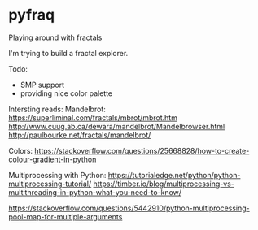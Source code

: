 # pyfraq
Playing around with fractals

I'm trying to build a fractal explorer.

Todo:
- SMP support
- providing nice color palette


Intersting reads:
Mandelbrot:
https://superliminal.com/fractals/mbrot/mbrot.htm
http://www.cuug.ab.ca/dewara/mandelbrot/Mandelbrowser.html
http://paulbourke.net/fractals/mandelbrot/

Colors:
https://stackoverflow.com/questions/25668828/how-to-create-colour-gradient-in-python

Multiprocessing with Python:
https://tutorialedge.net/python/python-multiprocessing-tutorial/
https://timber.io/blog/multiprocessing-vs-multithreading-in-python-what-you-need-to-know/

https://stackoverflow.com/questions/5442910/python-multiprocessing-pool-map-for-multiple-arguments

